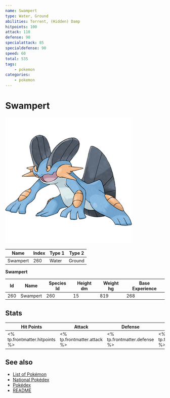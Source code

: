 ```yaml
---
name: Swampert
type: Water, Ground
abilities: Torrent, (Hidden) Damp
hitpoints: 100
attack: 110
defense: 90
specialattack: 85
specialdefense: 90
speed: 60
total: 535
tags:
    - pokemon
categories:
    - pokemon
---
```


# Swampert


![Swampert](images/260.png)

| **Name** | **Index** | **Type 1** | **Type 2** |
|----|----|----|----|
| Swampert | 260 | Water | Ground  |

**Swampert** 




| **Id** | **Name** | **Species Id** | **Height dm** | **Weight hg** | **Base Experience** |
|--------|----------|----------------|------------|------------|---------------------|
| 260 | Swampert | 260 | 15 | 819 | 268 |



## Stats

| **Hit Points** | **Attack** | **Defense** | **Special Attack** | **Special Defense** | **Speed** | **Total** |
|----------------|------------|-------------|--------------------|---------------------|-----------|-----------|
| <% tp.frontmatter.hitpoints %> | <% tp.frontmatter.attack %> | <% tp.frontmatter.defense %> | <% tp.frontmatter.specialattack %> | <% tp.frontmatter.specialdefense %> | <% tp.frontmatter.speed %> | <% tp.frontmatter.total %> |

## See also

- [List of Pokémon](../pokemon.md)
- [National Pokédex](../national_pokedex.md)
- [Pokédex](../pokedex.md)
- [README](../README.md)
